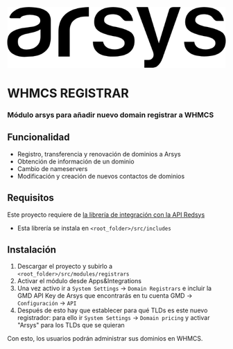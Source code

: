 <img alt="Arsys" src="https://raw.githubusercontent.com/arsys-internet/arsys-whmcs-registrar/master/logo.png?sanitize=true&raw=true" />

# WHMCS REGISTRAR

### Módulo arsys para añadir nuevo domain registrar a WHMCS

## Funcionalidad

- Registro, transferencia y renovación de dominios a Arsys
- Obtención de información de un dominio
- Cambio de nameservers
- Modificación y creación de nuevos contactos de dominios

## Requisitos

Este proyecto requiere de [la librería de integración con la API Redsys](https://github.com/arsys-internet/arsys-gmd-php-sdk)

- Esta librería se instala en ```<root_folder>/src/includes```

## Instalación

1. Descargar el proyecto y subirlo a ```<root_folder>/src/modules/registrars```
2. Activar el módulo desde Apps&Integrations
3. Una vez activo ir a ```System Settings``` -> ```Domain Registrars``` e incluir la GMD API Key de Arsys que encontrarás en tu cuenta GMD -> ```Configuración``` -> ```API```
4. Después de esto hay que establecer para qué TLDs es este nuevo registrador: para ello ir ```System Settings``` -> ```Domain pricing``` y activar "Arsys" para los TLDs que se quieran

Con esto, los usuarios podrán administrar sus dominios en WHMCS.

